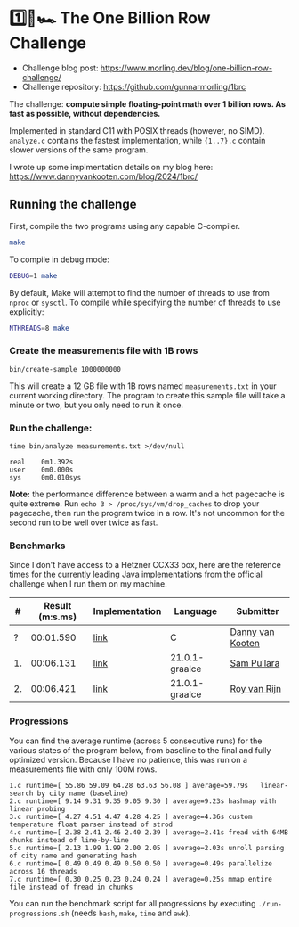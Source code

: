 # 1️⃣🐝🏎️ The One Billion Row Challenge

- Challenge blog post: https://www.morling.dev/blog/one-billion-row-challenge/
- Challenge repository: https://github.com/gunnarmorling/1brc

The challenge: **compute simple floating-point math over 1 billion rows. As fast as possible, without dependencies.**

Implemented in standard C11 with POSIX threads (however, no SIMD). `analyze.c` contains the fastest implementation, while `{1..7}.c` contain slower versions of the same program.

I wrote up some implmentation details on my blog here: https://www.dannyvankooten.com/blog/2024/1brc/

## Running the challenge

First, compile the two programs using any capable C-compiler.

```sh
make
```

To compile in debug mode:

```sh
DEBUG=1 make
```

By default, Make will attempt to find the number of threads to use from `nproc`
or `sysctl`. To compile while specifying the number of threads to use explicitly:

```sh
NTHREADS=8 make
```

### Create the measurements file with 1B rows

```
bin/create-sample 1000000000
```

This will create a 12 GB file with 1B rows named `measurements.txt` in your current working directory. The program to create this sample file will take a minute or two, but you only need to run it once.

### Run the challenge:

```
time bin/analyze measurements.txt >/dev/null

real	0m1.392s
user	0m0.000s
sys	    0m0.010sys
```

**Note:** the performance difference between a warm and a hot pagecache is quite extreme. Run `echo 3 > /proc/sys/vm/drop_caches` to drop your pagecache, then run the program twice in a row. It's not uncommon for the second run to be well over twice as fast.


### Benchmarks

Since I don't have access to a Hetzner CCX33 box, here are the reference times for the currently leading Java implementations from the official challenge when I run them on my machine.

| # | Result (m:s.ms) | Implementation     | Language | Submitter     |
|---|-----------------|--------------------|-----|---------------|
| ? |        00:01.590 | [link](https://github.com/dannyvankooten/1brc/blob/main/analyze.c)| C | [Danny van Kooten](https://github.com/dannyvankooten)|
| 1.|        00:06.131 | [link](https://github.com/gunnarmorling/1brc/blob/main/src/main/java/dev/morling/onebrc/CalculateAverage_spullara.java)| 21.0.1-graalce| [Sam Pullara](https://github.com/spullara)|
| 2.|        00:06.421 | [link](https://github.com/gunnarmorling/1brc/blob/main/src/main/java/dev/morling/onebrc/CalculateAverage_royvanrijn.java)| 21.0.1-graalce   | [Roy van Rijn](https://github.com/royvanrijn)|


### Progressions

You can find the average runtime (across 5 consecutive runs) for the various states of the program below, from baseline to the final and fully optimized version. Because I have no patience, this was run on a measurements file with only 100M rows.

```
1.c runtime=[ 55.86 59.09 64.28 63.63 56.08 ] average=59.79s   linear-search by city name (baseline)
2.c runtime=[ 9.14 9.31 9.35 9.05 9.30 ] average=9.23s hashmap with linear probing
3.c runtime=[ 4.27 4.51 4.47 4.28 4.25 ] average=4.36s custom temperature float parser instead of strod
4.c runtime=[ 2.38 2.41 2.46 2.40 2.39 ] average=2.41s fread with 64MB chunks instead of line-by-line
5.c runtime=[ 2.13 1.99 1.99 2.00 2.05 ] average=2.03s unroll parsing of city name and generating hash
6.c runtime=[ 0.49 0.49 0.49 0.50 0.50 ] average=0.49s parallelize across 16 threads
7.c runtime=[ 0.30 0.25 0.23 0.24 0.24 ] average=0.25s mmap entire file instead of fread in chunks
```

You can run the benchmark script for all progressions by executing `./run-progressions.sh` (needs `bash`, `make`, `time` and `awk`).
